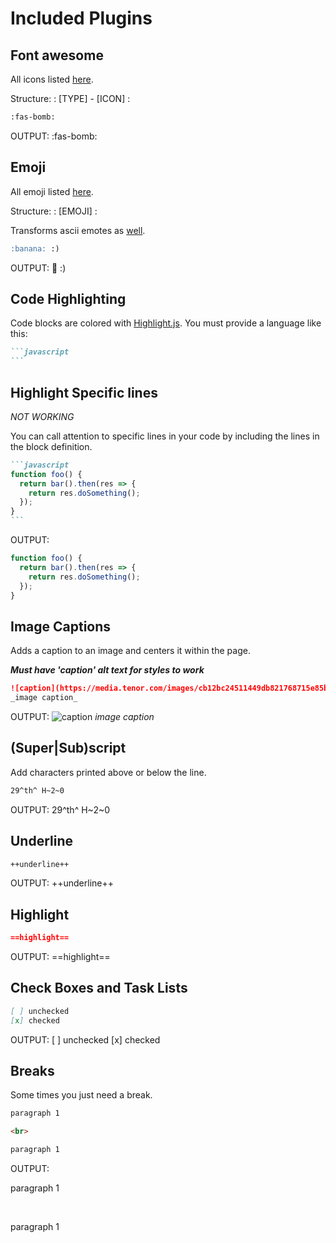 # Included Plugins

## Font awesome

All icons listed [here](https://fontawesome.com/icons/bomb?style=solid).

Structure: : [TYPE] - [ICON] :

```markdown
:fas-bomb:
```

OUTPUT:
:fas-bomb:

## Emoji

All emoji listed [here](https://github.com/markdown-it/markdown-it-emoji/blob/master/lib/data/full.json).

Structure: : [EMOJI] :

Transforms ascii emotes as [well](https://github.com/markdown-it/markdown-it-emoji/blob/master/lib/data/shortcuts.js).

```markdown
:banana: :)
```

OUTPUT:
:banana: :)

## Code Highlighting

Code blocks are colored with [Highlight.js](https://github.com/isagalaev/highlight.js). You must provide a language like this:

````markdown
```javascript
```
````

## Highlight Specific lines

_NOT WORKING_

You can call attention to specific lines in your code by including the lines in the block definition.

````markdown
```javascript
function foo() {
  return bar().then(res => {
    return res.doSomething();
  });
}
```
````

OUTPUT:

```javascript
function foo() {
  return bar().then(res => {
    return res.doSomething();
  });
}
```

## Image Captions

Adds a caption to an image and centers it within the page.

**_Must have 'caption' alt text for styles to work_**

```markdown
![caption](https://media.tenor.com/images/cb12bc24511449db821768715e85b0d9/tenor.gif)
_image caption_
```

OUTPUT:
![caption](https://media.tenor.com/images/cb12bc24511449db821768715e85b0d9/tenor.gif)
_image caption_

## (Super|Sub)script

Add characters printed above or below the line.

```markdown
29^th^ H~2~0
```

OUTPUT: 29^th^ H~2~0

## Underline

```markdown
++underline++
```

OUTPUT: ++underline++

## Highlight

```markdown
==highlight==
```

OUTPUT: ==highlight==

## Check Boxes and Task Lists

```markdown
[ ] unchecked
[x] checked
```

OUTPUT:
[ ] unchecked
[x] checked

## Breaks

Some times you just need a break.

```markdown
paragraph 1

<br>

paragraph 1
```

OUTPUT:

paragraph 1

<br>

paragraph 1
